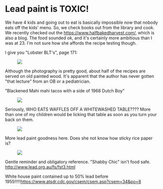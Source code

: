# Lead paint is TOXIC!

We have 4 kids and going out to eat is basically impossible now that nobody eats off the kids' menu.  So, we check books out from the library and cook.  We recently checked out the <https://www.halfbakedharvest.com/>, which is also a blog.  The food sounded ok, and it's certainly more ambitious than I was at 23. I'm not sure how she affords the recipe testing though.  

I give you "Lobster BLT's", page 171:

<figure>
<img src="./food/lobster_blt.jpg">
</figure>

 Although the photography is pretty good, about half of the recipes are served on old painted wood.  It's apparent that the author has never gotten "that lecture" from an OB or a pediatrician.  


"Blackened Mahi mahi tacos with a side of 1968 Dutch Boy"

<figure>
<img src="./food/tacos.jpg">
</figure>

Seriously, WHO EATS WAFFLES OFF A WHITEWASHED TABLE???? More than one of my children would be licking that table as soon as you turn your back on them.

<figure>
<img src="./food/waffles.jpg">
</figure>

More lead paint goodness here. Does she not know how sticky rice paper is?

<figure>
<img src="./food/rice_paper.jpg">
</figure>

Gentle reminder and obligatory reference.  "Shabby Chic" isn't food safe.  <http://www.lead.org.au/fs/fst3.html>

White house paint contained up to 50% lead before 1955!!!!!<https://www.atsdr.cdc.gov/csem/csem.asp?csem=34&po=8>
